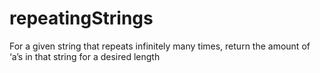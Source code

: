 # repeatingStrings
For a given string that repeats infinitely many times, return the amount of ‘a’s in that string for a desired length
